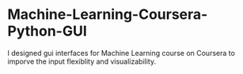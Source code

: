 # Machine-Learning-Coursera-Python-GUI
I designed gui interfaces for Machine Learning course on Coursera to imporve the input flexiblity and visualizability.
